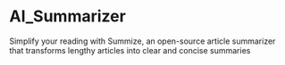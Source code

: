 # AI_Summarizer
Simplify your reading with Summize, an open-source article summarizer that transforms lengthy articles into clear and concise summaries
